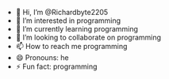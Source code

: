 - 👋 Hi, I’m @Richardbyte2205
- 👀 I’m interested in programming
- 🌱 I’m currently learning programming
- 💞️ I’m looking to collaborate on programming
- 📫 How to reach me programming
- 😄 Pronouns: he
- ⚡ Fun fact: programming

<!---
Richardbyte2205/Richardbyte2205 is a ✨ special ✨ repository because its `README.md` (this file) appears on your GitHub profile.
You can click the Preview link to take a look at your changes.
--->
